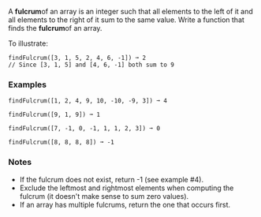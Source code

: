 A **fulcrum**of an array is an integer such that all elements to the left of it and all elements to the right of it sum to the same value. Write a function that finds the **fulcrum**of an array.

To illustrate:

    findFulcrum([3, 1, 5, 2, 4, 6, -1]) ➞ 2
    // Since [3, 1, 5] and [4, 6, -1] both sum to 9


### Examples ###
    findFulcrum([1, 2, 4, 9, 10, -10, -9, 3]) ➞ 4

    findFulcrum([9, 1, 9]) ➞ 1

    findFulcrum([7, -1, 0, -1, 1, 1, 2, 3]) ➞ 0

    findFulcrum([8, 8, 8, 8]) ➞ -1


### Notes ###
*   If the fulcrum does not exist, return -1 (see example #4).
*   Exclude the leftmost and rightmost elements when computing the fulcrum (it doesn't make sense to sum zero values).
*   If an array has multiple fulcrums, return the one that occurs first.